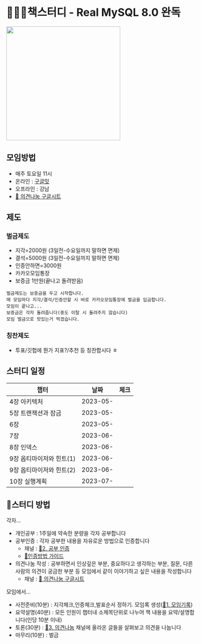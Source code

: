 # 🐶🦶🏼책스터디 - Real MySQL 8.0 완독
<a href="http://www.yes24.com/Product/Goods/103415627" target="_blank">
  <img src = "https://user-images.githubusercontent.com/52496734/236387693-4274482b-ce3e-47ac-b2f3-18432c732307.png" width = "300">
</a>

## 모임방법
* 매주 토요일 11시
* 온라인 : [구글밋](https://meet.google.com/yxh-mccj-dbs)
* 오프라인 : 강남
* [📄 의견나눔 구글시트](https://docs.google.com/spreadsheets/d/1so884_tBmFC9aVIRsrw-VrwwrkiCyyUy0Dhdiqt3uOQ/edit#gid=1657093272)

## 제도
### 벌금제도
* 지각=2000원 (3일전-수요일까지 말하면 면제)
* 결석=5000원 (3일전-수요일까지 말하면 면제)
* 인증안하면=3000원
* 카카오모임통장
* 보증금 1만원(끝나고 돌려받음)

```
벌금제도는 보증금을 두고 시작합니다.
매 모임마다 지각/결석/인증안할 시 바로 카카오모임통장에 벌금을 입금합니다.
모임이 끝나고...
보증금은 각자 돌려줍니다(중도 이탈 시 돌려주지 않습니다)
모임 벌금으로 맛있는거 먹겠습니다.
```

### 칭찬제도
* 투표/깃헙에 뭔가 지표?/추천 등 칭찬합시다 ㅎ

## 스터디 일정
| 챕터 | 날짜 | 체크 |
| --- | --- | --- |
| 4장 아키텍처 | 2023-05- |  |
| 5장 트랜잭션과 잠금 | 2023-05- |  |
| 6장 | 2023-05- |  |
| 7장 | 2023-06- |  |
| 8장 인덱스 | 2023-06- |  |
| 9장 옵티마이저와 힌트(1) | 2023-06- |  |
| 9장 옵티마이저와 힌트(2) | 2023-06- |  |
| 10장 실행계획 | 2023-07- |  |

## 📍스터디 방법
각자...  
* 개인공부 : 1주일에 약속한 분량을 각자 공부합니다  
* 공부인증 : 각자 공부한 내용을 자유로운 방법으로 인증합니다  
  - 채널 : [🐶2. 공부 인증](https://github.com/orgs/BookStudy-RealMySQL8/discussions/categories/2-%EA%B3%B5%EB%B6%80-%EC%9D%B8%EC%A6%9D)  
  - [📕인증방법 가이드](/guide/인증방법.md)
* 의견나눔 작성 : 공부하면서 인상깊은 부분, 중요하다고 생각하는 부분, 질문, 다른 사람의 의견이 궁금한 부분 등 모임에서 같이 이야기하고 싶은 내용을 작성합니다
  - 채널 : [📄 의견나눔 구글시트](https://docs.google.com/spreadsheets/d/1so884_tBmFC9aVIRsrw-VrwwrkiCyyUy0Dhdiqt3uOQ/edit#gid=1657093272)

모임에서...
* 사전준비(10분) : 지각체크,인증체크,발표순서 정하기. 모임록 생성([📣1. 모임기록](https://github.com/orgs/BookStudy-RealMySQL8/discussions/categories/1-%EB%AA%A8%EC%9E%84%EA%B8%B0%EB%A1%9D))
* 요약설명(40분) : 모든 인원이 챕터내 소제목단위로 나누어 책 내용을 요약/설명합니다(인당 10분 이내)
* 토론(30분) : [🍊3. 의견나눔](https://github.com/orgs/BookStudy-RealMySQL8/discussions/categories/3-%EC%9D%98%EA%B2%AC%EB%82%98%EB%88%94) 채널에 올라온 글들을 살펴보고 의견을 나눕니다
* 마무리(10분) : 벌금
